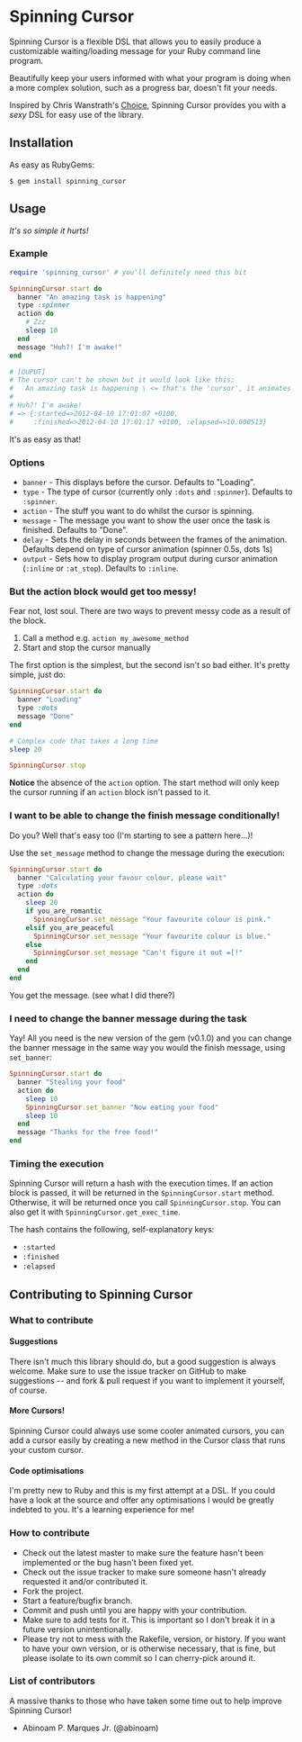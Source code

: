 # Spinning Cursor

Spinning Cursor is a flexible DSL that allows you to easily produce a
customizable waiting/loading message for your Ruby command line program.

Beautifully keep your users informed with what your program is doing when a
more complex solution, such as a progress bar, doesn't fit your needs.

Inspired by Chris Wanstrath's
[Choice](https://github.com/defunkt/choice), Spinning Cursor provides
you with a _sexy_ DSL for easy use of the library.

## Installation

As easy as RubyGems:

```
$ gem install spinning_cursor
```

## Usage

_It's so simple it hurts!_

### Example

```ruby
require 'spinning_cursor' # you'll definitely need this bit

SpinningCursor.start do
  banner "An amazing task is happening"
  type :spinner
  action do
    # Zzz
    sleep 10
  end
  message "Huh?! I'm awake!"
end

# [OUPUT]
# The cursor can't be shown but it would look like this:
#   An amazing task is happening \ <= that's the 'cursor', it animates!
#
# Huh?! I'm awake!
# => {:started=>2012-04-10 17:01:07 +0100,
#     :finished=>2012-04-10 17:01:17 +0100, :elapsed=>10.000513}
```

It's as easy as that!

### Options

* `banner` - This displays before the cursor. Defaults to "Loading".
* `type` - The type of cursor (currently only `:dots` and `:spinner`).
  Defaults to `:spinner`.
* `action` - The stuff you want to do whilst the cursor is spinning.
* `message` - The message you want to show the user once the task is finished.
  Defaults to "Done".
* `delay` - Sets the delay in seconds between the frames of the animation.
  Defaults depend on type of cursor animation (spinner 0.5s, dots 1s)
* `output` - Sets how to display program output during cursor animation
  (`:inline` or `:at_stop`).
  Defaults to `:inline`.

### But the action block would get too messy!

Fear not, lost soul. There are two ways to prevent messy code as a result of
the block.

1. Call a method e.g. `action my_awesome_method`
2. Start and stop the cursor manually

The first option is the simplest, but the second isn't so bad either.
It's pretty simple, just do:

```ruby
SpinningCursor.start do
  banner "Loading"
  type :dots
  message "Done"
end

# Complex code that takes a long time
sleep 20

SpinningCursor.stop
```

**Notice** the absence of the `action` option. The start method will only keep
the cursor running if an `action` block isn't passed to it.

### I want to be able to change the finish message conditionally!

Do you? Well that's easy too (I'm starting to see a pattern here...)!

Use the `set_message` method to change the message during the execution:

```ruby
SpinningCursor.start do
  banner "Calculating your favour colour, please wait"
  type :dots
  action do
    sleep 20
    if you_are_romantic
      SpinningCursor.set_message "Your favourite colour is pink."
    elsif you_are_peaceful
      SpinningCursor.set_message "Your favourite colour is blue."
    else
      SpinningCursor.set_message "Can't figure it out =[!"
    end
  end
end
```

You get the message. (see what I did there?)

### I need to change the banner message during the task

Yay! All you need is the new version of the gem (v0.1.0) and you can change
the banner message in the same way you would the finish message, using
`set_banner`:

```ruby
SpinningCursor.start do
  banner "Stealing your food"
  action do
    sleep 10
    SpinningCursor.set_banner "Now eating your food"
    sleep 10
  end
  message "Thanks for the free food!"
end
```

### Timing the execution

Spinning Cursor will return a hash with the execution times. If an action
block is passed, it will be returned in the `SpinningCursor.start` method.
Otherwise, it will be returned once you call `SpinningCursor.stop`. You can
also get it with `SpinningCursor.get_exec_time`.

The hash contains the following, self-explanatory keys:

* `:started`
* `:finished`
* `:elapsed`

## Contributing to Spinning Cursor

### What to contribute

#### Suggestions

There isn't much this library should do, but a good suggestion is always
welcome. Make sure to use the issue tracker on GitHub to make suggestions -- and
fork & pull request if you want to implement it yourself, of course.

#### More Cursors!

Spinning Cursor could always use some cooler animated cursors, you can add a
cursor easily by creating a new method in the Cursor class that runs your
custom cursor.

#### Code optimisations

I'm pretty new to Ruby and this is my first attempt at a DSL. If you could
have a look at the source and offer any optimisations I would be greatly
indebted to you. It's a learning experience for me!

### How to contribute

* Check out the latest master to make sure the feature hasn't been implemented
  or the bug hasn't been fixed yet.
* Check out the issue tracker to make sure someone hasn't already requested it
  and/or contributed it.
* Fork the project.
* Start a feature/bugfix branch.
* Commit and push until you are happy with your contribution.
* Make sure to add tests for it. This is important so I don't break it in a
  future version unintentionally.
* Please try not to mess with the Rakefile, version, or history. If you want
  to have your own version, or is otherwise necessary, that is fine, but
  please isolate to its own commit so I can cherry-pick around it.

### List of contributors

A massive thanks to those who have taken some time out to help improve
Spinning Cursor!

* Abinoam P. Marques Jr. (@abinoam)
